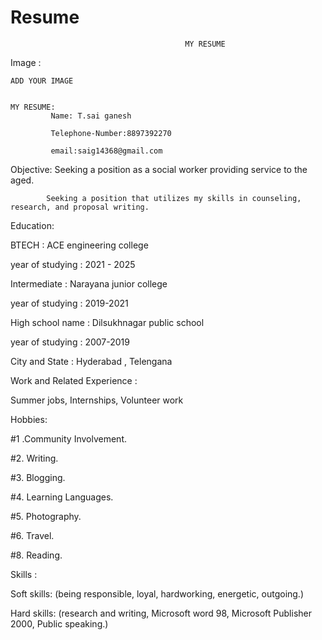 # Resume
                                           MY RESUME
Image :

    ADD YOUR IMAGE


    MY RESUME:
             Name: T.sai ganesh

             Telephone-Number:8897392270

             email:saig14368@gmail.com

   Objective:
            Seeking a position as a social worker providing service to the aged.

            Seeking a position that utilizes my skills in counseling, research, and proposal writing.

Education:

BTECH : ACE engineering college

year of studying : 2021 - 2025

Intermediate : Narayana junior college

year of studying : 2019-2021

High school name : Dilsukhnagar public school

year of studying : 2007-2019

City and State : Hyderabad , Telengana


 
Work and Related Experience :

Summer jobs, Internships, Volunteer work

Hobbies:

#1 .Community Involvement.

#2. Writing.

#3. Blogging.

#4. Learning Languages.

#5. Photography.

#6. Travel.
 
#8. Reading.

Skills :

Soft skills: (being responsible, loyal, hardworking, energetic, outgoing.)

Hard skills: (research and writing, Microsoft word 98, Microsoft Publisher 2000, Public speaking.)
